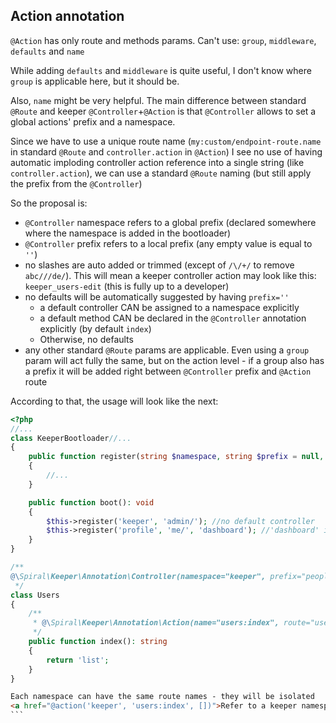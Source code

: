 ## Action annotation
`@Action` has only route and methods params. Can't use: `group`, `middleware`, `defaults` and `name`

While adding `defaults` and `middleware` is quite useful,
I don't know where `group` is applicable here, but it should be.

Also, `name` might be very helpful. The main difference between standard `@Route` and keeper `@Controller`+`@Action`
is that `@Controller` allows to set a global actions' prefix and a namespace.

Since we have to use a unique route name
(`my:custom/endpoint-route.name` in standard `@Route` and `controller.action` in `@Action`)
I see no use of having automatic imploding controller action reference into a single string (like `controller.action`),
we can use a standard `@Route` naming (but still apply the prefix from the `@Controller`)

So the proposal is:
- `@Controller` namespace refers to a global prefix (declared somewhere where the namespace is added in the bootloader)
- `@Controller` prefix refers to a local prefix (any empty value is equal to `''`)
- no slashes are auto added or trimmed (except of `/\/+/` to remove `abc///de/`).
This will mean a keeper controller action may look like this: `keeper_users-edit` (this is fully up to a developer)
- no defaults will be automatically suggested by having `prefix=''`
  - a default controller CAN be assigned to a namespace explicitly
  - a default method CAN be declared in the `@Controller` annotation explicitly (by default `index`) 
  - Otherwise, no defaults
- any other standard `@Route` params are applicable. Even using a `group` param will act fully the same,
but on the action level - if a group also has a prefix it will be added right between `@Controller` prefix and `@Action` route
  
  
According to that, the usage will look like the next:
```php
<?php
//...
class KeeperBootloader//...
{
    public function register(string $namespace, string $prefix = null, string $controllerDefault = null): void
    {
        //...
    }

    public function boot(): void
    {
        $this->register('keeper', 'admin/'); //no default controller
        $this->register('profile', 'me/', 'dashboard'); //'dashboard' is the default controller
    }
}
```

```php
/**
@\Spiral\Keeper\Annotation\Controller(namespace="keeper", prefix="people/", defaultAction="stats")
 */
class Users
{
    /**
     * @\Spiral\Keeper\Annotation\Action(name="users:index", route="users") //leading slash presents in the prefix
     */
    public function index(): string
    {
        return 'list';
    }
}
```

````html
Each namespace can have the same route names - they will be isolated
<a href="@action('keeper', 'users:index', [])">Refer to a keeper namespace.</a>
```
